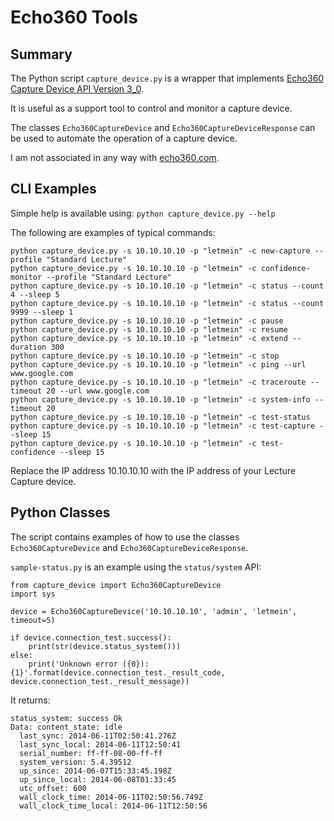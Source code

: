 # Echo360 Tools

## Summary

The Python script `capture_device.py` is a wrapper that implements [Echo360 Capture Device API Version 3_0](http://confluence.echo360.com/display/54/Capture+Appliance+API).

It is useful as a support tool to control and monitor a capture device.

The classes `Echo360CaptureDevice` and `Echo360CaptureDeviceResponse` can be used to automate the operation of a capture device.

I am not associated in any way with [echo360.com](http://echo360.com).

## CLI Examples

Simple help is available using:
`python capture_device.py --help`

The following are examples of typical commands:
```
python capture_device.py -s 10.10.10.10 -p "letmein" -c new-capture --profile "Standard Lecture"
python capture_device.py -s 10.10.10.10 -p "letmein" -c confidence-monitor --profile "Standard Lecture"
python capture_device.py -s 10.10.10.10 -p "letmein" -c status --count 4 --sleep 5
python capture_device.py -s 10.10.10.10 -p "letmein" -c status --count 9999 --sleep 1
python capture_device.py -s 10.10.10.10 -p "letmein" -c pause
python capture_device.py -s 10.10.10.10 -p "letmein" -c resume
python capture_device.py -s 10.10.10.10 -p "letmein" -c extend --duration 300
python capture_device.py -s 10.10.10.10 -p "letmein" -c stop
python capture_device.py -s 10.10.10.10 -p "letmein" -c ping --url www.google.com
python capture_device.py -s 10.10.10.10 -p "letmein" -c traceroute --timeout 20 --url www.google.com
python capture_device.py -s 10.10.10.10 -p "letmein" -c system-info --timeout 20
python capture_device.py -s 10.10.10.10 -p "letmein" -c test-status
python capture_device.py -s 10.10.10.10 -p "letmein" -c test-capture --sleep 15
python capture_device.py -s 10.10.10.10 -p "letmein" -c test-confidence --sleep 15
```

Replace the IP address 10.10.10.10 with the IP address of your Lecture Capture device.

## Python Classes

The script contains examples of how to use the classes `Echo360CaptureDevice` and `Echo360CaptureDeviceResponse`.

`sample-status.py` is an example using the `status/system` API:

```
from capture_device import Echo360CaptureDevice
import sys

device = Echo360CaptureDevice('10.10.10.10', 'admin', 'letmein', timeout=5)

if device.connection_test.success():
    print(str(device.status_system()))
else:
    print('Unknown error ({0}): {1}'.format(device.connection_test._result_code, device.connection_test._result_message))
 ```

It returns:
```
status_system: success Ok
Data: content_state: idle
  last_sync: 2014-06-11T02:50:41.276Z
  last_sync_local: 2014-06-11T12:50:41
  serial_number: ff-ff-08-00-ff-ff
  system_version: 5.4.39512
  up_since: 2014-06-07T15:33:45.198Z
  up_since_local: 2014-06-08T01:33:45
  utc_offset: 600
  wall_clock_time: 2014-06-11T02:50:56.749Z
  wall_clock_time_local: 2014-06-11T12:50:56
  ```
